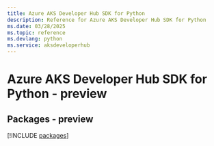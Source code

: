 ```yaml
---
title: Azure AKS Developer Hub SDK for Python
description: Reference for Azure AKS Developer Hub SDK for Python
ms.date: 03/28/2025
ms.topic: reference
ms.devlang: python
ms.service: aksdeveloperhub
---
```

# Azure AKS Developer Hub SDK for Python - preview
## Packages - preview
[!INCLUDE [packages](aks-developer-hub-index.md)]